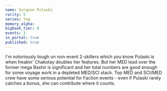 ```yaml
---
name: Surgeon Pulaski
rarity: 5
series: tng
memory_alpha:
bigbook_tier: 8
events: 3
in_portal: true
published: true
---
```


I'm notoriously tough on non-event 2-skillers which you know Pulaski is when freakin' Chakotay doubles her features. But her MED lead over the former mega Bashir is significant and her total numbers are good enough for some voyage work in a depleted MED/SCI stack. Top MED and SCI/MED crew have some serious potential for Faction events - even if Pulaski rarely catches a bonus, she can contribute where it counts.
